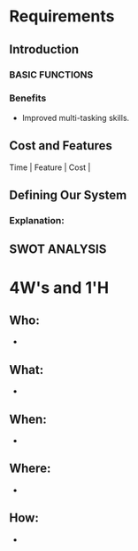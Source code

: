 # Requirements
## Introduction

### BASIC FUNCTIONS




### Benefits
 * Improved multi-tasking skills.

## Cost and Features
Time | Feature | Cost | 





## Defining Our System
### Explanation:

## SWOT ANALYSIS


# 4W&#39;s and 1&#39;H

## Who:
* 
## What:
* 

## When:
* 
## Where:
* 
## How:
* 
